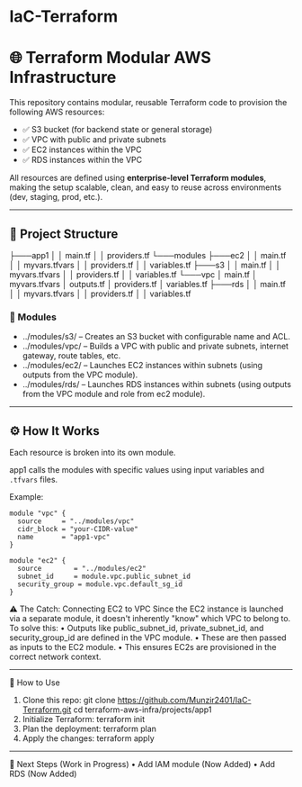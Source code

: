 # IaC-Terraform

# 🌐 Terraform Modular AWS Infrastructure

This repository contains modular, reusable Terraform code to provision the following AWS resources:

- ✅ S3 bucket (for backend state or general storage)
- ✅ VPC with public and private subnets
- ✅ EC2 instances within the VPC
- ✅ RDS instances within the VPC

All resources are defined using **enterprise-level Terraform modules**, making the setup scalable, clean, and easy to reuse across environments (dev, staging, prod, etc.).

---

## 📁 Project Structure

├───app1
│   │   main.tf
│   │   providers.tf
└───modules
    ├───ec2
    │   │   main.tf
    │   │   myvars.tfvars
    │   │   providers.tf
    │   │   variables.tf
    ├───s3
    │   │   main.tf
    │   │   myvars.tfvars
    │   │   providers.tf
    │   │   variables.tf
    └───vpc
        │   main.tf
        │   myvars.tfvars
        │   outputs.tf
        │   providers.tf
        │   variables.tf
    ├───rds
    │   │   main.tf
    │   │   myvars.tfvars
    │   │   providers.tf
    │   │   variables.tf
            

### 🔧 Modules

- ../modules/s3/ – Creates an S3 bucket with configurable name and ACL.
- ../modules/vpc/ – Builds a VPC with public and private subnets, internet gateway, route tables, etc.
- ../modules/ec2/ – Launches EC2 instances within subnets (using outputs from the VPC module).
- ../modules/rds/ – Launches RDS instances within subnets (using outputs from the VPC module and role from ec2 module).

---

## ⚙️ How It Works

Each resource is broken into its own module.

 app1 calls the modules with specific values using input variables and `.tfvars` files.

Example:  
```
module "vpc" {
  source     = "../modules/vpc"
  cidr_block = "your-CIDR-value"
  name       = "app1-vpc"
}

module "ec2" {
  source        = "../modules/ec2"
  subnet_id     = module.vpc.public_subnet_id
  security_group = module.vpc.default_sg_id
}
```
⚠️ The Catch: Connecting EC2 to VPC
Since the EC2 instance is launched via a separate module, it doesn't inherently "know" which VPC to belong to.
To solve this:
•	Outputs like public_subnet_id, private_subnet_id, and security_group_id are defined in the VPC module.
•	These are then passed as inputs to the EC2 module.
•	This ensures EC2s are provisioned in the correct network context.
________________________________________
🧪 How to Use
1.	Clone this repo:
git clone https://github.com/Munzir2401/IaC-Terraform.git
cd terraform-aws-infra/projects/app1
2.	Initialize Terraform:
terraform init
3.	Plan the deployment:
terraform plan
4.	Apply the changes:
terraform apply
________________________________________

📌 Next Steps (Work in Progress)
•	Add IAM module (Now Added)
•	Add RDS (Now Added)


